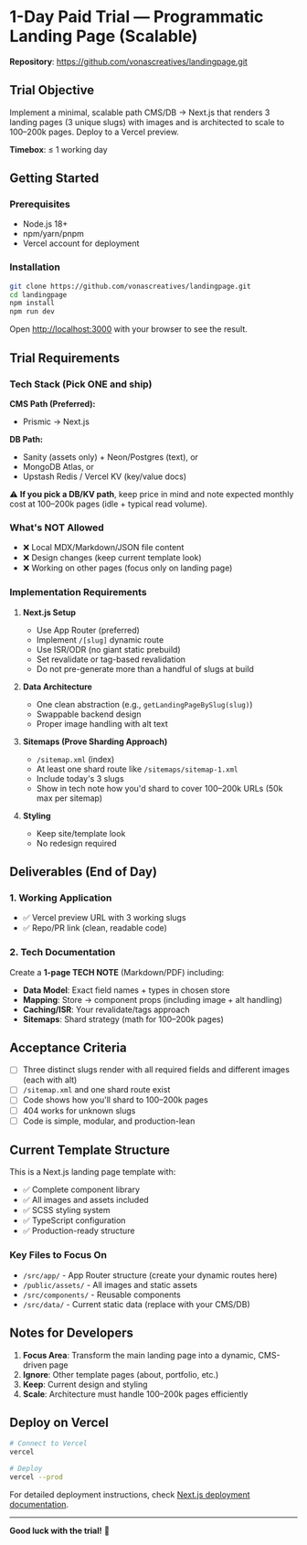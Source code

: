 # 1-Day Paid Trial — Programmatic Landing Page (Scalable)

**Repository**: https://github.com/vonascreatives/landingpage.git

## Trial Objective

Implement a minimal, scalable path CMS/DB → Next.js that renders 3 landing pages (3 unique slugs) with images and is architected to scale to 100–200k pages. Deploy to a Vercel preview.

**Timebox**: ≤ 1 working day

## Getting Started

### Prerequisites
- Node.js 18+ 
- npm/yarn/pnpm
- Vercel account for deployment

### Installation
```bash
git clone https://github.com/vonascreatives/landingpage.git
cd landingpage
npm install
npm run dev
```

Open [http://localhost:3000](http://localhost:3000) with your browser to see the result.

## Trial Requirements

### Tech Stack (Pick ONE and ship)

**CMS Path (Preferred):**
- Prismic → Next.js

**DB Path:**
- Sanity (assets only) + Neon/Postgres (text), or
- MongoDB Atlas, or
- Upstash Redis / Vercel KV (key/value docs)

⚠️ **If you pick a DB/KV path**, keep price in mind and note expected monthly cost at 100–200k pages (idle + typical read volume).

### What's NOT Allowed
- ❌ Local MDX/Markdown/JSON file content
- ❌ Design changes (keep current template look)
- ❌ Working on other pages (focus only on landing page)

### Implementation Requirements

1. **Next.js Setup**
   - Use App Router (preferred)
   - Implement `/[slug]` dynamic route
   - Use ISR/ODR (no giant static prebuild)
   - Set revalidate or tag-based revalidation
   - Do not pre-generate more than a handful of slugs at build

2. **Data Architecture**
   - One clean abstraction (e.g., `getLandingPageBySlug(slug)`)
   - Swappable backend design
   - Proper image handling with alt text

3. **Sitemaps (Prove Sharding Approach)**
   - `/sitemap.xml` (index)
   - At least one shard route like `/sitemaps/sitemap-1.xml`
   - Include today's 3 slugs
   - Show in tech note how you'd shard to cover 100–200k URLs (50k max per sitemap)

4. **Styling**
   - Keep site/template look
   - No redesign required

## Deliverables (End of Day)

### 1. Working Application
- ✅ Vercel preview URL with 3 working slugs
- ✅ Repo/PR link (clean, readable code)

### 2. Tech Documentation
Create a **1-page TECH NOTE** (Markdown/PDF) including:

- **Data Model**: Exact field names + types in chosen store
- **Mapping**: Store → component props (including image + alt handling)
- **Caching/ISR**: Your revalidate/tags approach
- **Sitemaps**: Shard strategy (math for 100–200k pages)

## Acceptance Criteria

- [ ] Three distinct slugs render with all required fields and different images (each with alt)
- [ ] `/sitemap.xml` and one shard route exist
- [ ] Code shows how you'll shard to 100–200k pages
- [ ] 404 works for unknown slugs
- [ ] Code is simple, modular, and production-lean

## Current Template Structure

This is a Next.js landing page template with:
- ✅ Complete component library
- ✅ All images and assets included
- ✅ SCSS styling system
- ✅ TypeScript configuration
- ✅ Production-ready structure

### Key Files to Focus On
- `/src/app/` - App Router structure (create your dynamic routes here)
- `/public/assets/` - All images and static assets
- `/src/components/` - Reusable components
- `/src/data/` - Current static data (replace with your CMS/DB)

## Notes for Developers

1. **Focus Area**: Transform the main landing page into a dynamic, CMS-driven page
2. **Ignore**: Other template pages (about, portfolio, etc.)
3. **Keep**: Current design and styling
4. **Scale**: Architecture must handle 100–200k pages efficiently

## Deploy on Vercel

```bash
# Connect to Vercel
vercel

# Deploy
vercel --prod
```

For detailed deployment instructions, check [Next.js deployment documentation](https://nextjs.org/docs/deployment).

---

**Good luck with the trial!** 🚀

